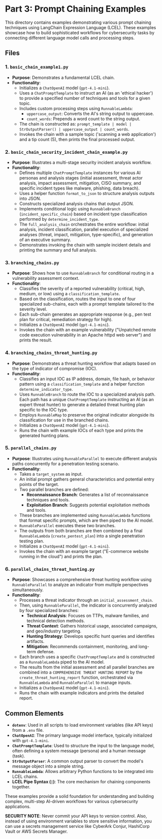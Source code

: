 # Part 3: Prompt Chaining Examples

This directory contains examples demonstrating various prompt chaining techniques using LangChain Expression Language (LCEL). These examples showcase how to build sophisticated workflows for cybersecurity tasks by connecting different language model calls and processing steps.

## Files

### 1. `basic_chain_example1.py`

*   **Purpose**: Demonstrates a fundamental LCEL chain.
*   **Functionality**:
    *   Initializes a `ChatOpenAI` model (`gpt-4.1-mini`).
    *   Uses a `ChatPromptTemplate` to instruct an AI (as an 'ethical hacker') to provide a specified number of techniques and tools for a given topic.
    *   Includes custom processing steps using `RunnableLambda`:
        *   `uppercase_output`: Converts the AI's string output to uppercase.
        *   `count_words`: Prepends a word count to the string output.
    *   The chain is constructed as: `prompt_template | model | StrOutputParser() | uppercase_output | count_words`.
    *   Invokes the chain with a sample topic ('scanning a web application') and a tip count (5), then prints the final processed output.

### 2. `basic_chain_security_incident_chain_example.py`

*   **Purpose**: Illustrates a multi-stage security incident analysis workflow.
*   **Functionality**:
    *   Defines multiple `ChatPromptTemplate` instances for various AI personas and analysis stages (initial assessment, threat actor analysis, impact assessment, mitigation, CISO summary, and specific incident types like malware, phishing, data breach).
    *   Uses a helper function `format_to_json` to structure analysis outputs into JSON.
    *   Constructs specialized analysis chains that output JSON.
    *   Implements conditional logic using `RunnableBranch` (`incident_specific_chain`) based on incident type classification performed by `determine_incident_type`.
    *   The `full_analysis_chain` orchestrates the entire workflow: initial analysis, incident classification, parallel execution of specialized analyses (threat, impact, mitigation, type-specific), and generation of an executive summary.
    *   Demonstrates invoking the chain with sample incident details and printing the summary and full analysis.

### 3. `branching_chains.py`

*   **Purpose**: Shows how to use `RunnableBranch` for conditional routing in a vulnerability assessment context.
*   **Functionality**:
    *   Classifies the severity of a reported vulnerability (critical, high, medium, or low) using a `classification_template`.
    *   Based on the classification, routes the input to one of four specialized sub-chains, each with a prompt template tailored to the severity level.
    *   Each sub-chain generates an appropriate response (e.g., pen test plan for critical, remediation strategy for high).
    *   Initializes a `ChatOpenAI` model (`gpt-4.1-mini`).
    *   Invokes the chain with an example vulnerability ("Unpatched remote code execution vulnerability in an Apache httpd web server") and prints the result.

### 4. `branching_chains_threat_hunting.py`

*   **Purpose**: Demonstrates a threat hunting workflow that adapts based on the type of indicator of compromise (IOC).
*   **Functionality**:
    *   Classifies an input IOC as IP address, domain, file hash, or behavior pattern using a `classification_template` and a helper function `determine_indicator_type`.
    *   Uses `RunnableBranch` to route the IOC to a specialized analysis path. Each path has a unique `ChatPromptTemplate` instructing an AI (as an expert threat hunter) to generate a detailed threat hunting plan specific to the IOC type.
    *   Employs `RunnableMap` to preserve the original indicator alongside its classification for use in the branched chains.
    *   Initializes a `ChatOpenAI` model (`gpt-4.1-mini`).
    *   Runs the chain with example IOCs of each type and prints the generated hunting plans.

### 5. `parallel_chains.py`

*   **Purpose**: Illustrates using `RunnableParallel` to execute different analysis paths concurrently for a penetration testing scenario.
*   **Functionality**:
    *   Takes a `target_system` as input.
    *   An initial prompt gathers general characteristics and potential entry points of the target.
    *   Two parallel branches are defined:
        *   **Reconnaissance Branch**: Generates a list of reconnaissance techniques and tools.
        *   **Exploitation Branch**: Suggests potential exploitation methods and tools.
    *   These branches are implemented using `RunnableLambda` functions that format specific prompts, which are then piped to the AI model.
    *   `RunnableParallel` executes these two branches.
    *   The outputs from both branches are then combined by a final `RunnableLambda` (`create_pentest_plan`) into a single penetration testing plan.
    *   Initializes a `ChatOpenAI` model (`gpt-4.1-mini`).
    *   Invokes the chain with an example target ("E-commerce website running in the cloud") and prints the plan.

### 6. `parallel_chains_threat_hunting.py`

*   **Purpose**: Showcases a comprehensive threat hunting workflow using `RunnableParallel` to analyze an indicator from multiple perspectives simultaneously.
*   **Functionality**:
    *   Processes a threat indicator through an `initial_assessment_chain`.
    *   Then, using `RunnableParallel`, the indicator is concurrently analyzed by four specialized branches:
        *   **Technical Analysis**: Focuses on TTPs, malware families, and technical detection methods.
        *   **Threat Context**: Gathers historical usage, associated campaigns, and geo/industry targeting.
        *   **Hunting Strategy**: Develops specific hunt queries and identifies artifacts.
        *   **Mitigation**: Recommends containment, monitoring, and long-term defense.
    *   Each branch uses a specific `ChatPromptTemplate` and is constructed as a `RunnableLambda` piped to the AI model.
    *   The results from the initial assessment and all parallel branches are combined into a `COMPREHENSIVE THREAT HUNTING REPORT` by the `create_threat_hunting_report` function, orchestrated via `RunnableLambda` and `RunnableParallel` to manage inputs.
    *   Initializes a `ChatOpenAI` model (`gpt-4.1-mini`).
    *   Runs the chain with example indicators and prints the detailed report.

## Common Elements

*   **`dotenv`**: Used in all scripts to load environment variables (like API keys) from a `.env` file.
*   **`ChatOpenAI`**: The primary language model interface, typically initialized with `gpt-4.1-mini`.
*   **`ChatPromptTemplate`**: Used to structure the input to the language model, often defining a system message (persona) and a human message (task).
*   **`StrOutputParser`**: A common output parser to convert the model's message object into a simple string.
*   **`RunnableLambda`**: Allows arbitrary Python functions to be integrated into LCEL chains.
*   **LCEL Pipe Syntax (`|`)**: The core mechanism for chaining components together.

These examples provide a solid foundation for understanding and building complex, multi-step AI-driven workflows for various cybersecurity applications.

**SECURITY NOTE**: Never commit your API keys to version control. Also, instead of using environment variables to store sensitive information, you can use a secrets management service like CyberArk Conjur, HashiCorp Vault or AWS Secrets Manager.
